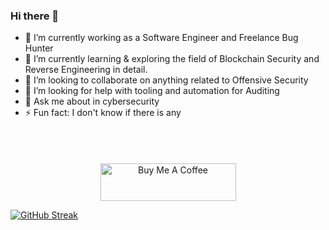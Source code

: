 ### Hi there 👋

- 🔭 I’m currently working as a Software Engineer and Freelance Bug Hunter
- 🌱 I’m currently learning & exploring the field of Blockchain Security and Reverse Engineering in detail.
- 👯 I’m looking to collaborate on anything related to Offensive Security
- 🤔 I’m looking for help with tooling and automation for Auditing
- 💬 Ask me about in cybersecurity
- ⚡ Fun fact: I don't know if there is any



<br><br>
<center><a href="https://www.buymeacoffee.com/abidgulshahid" target="_blank"><img src="https://cdn.buymeacoffee.com/buttons/v2/default-yellow.png" alt="Buy Me A Coffee" style="height: 60px !important;width: 217px !important; margin-top:5px;" ></a></center>


[![GitHub Streak](https://github-readme-streak-stats.herokuapp.com?user=abidgulshahid&theme=transparent&hide_border=true&hide_total_contributions=true)](https://git.io/streak-stats)
